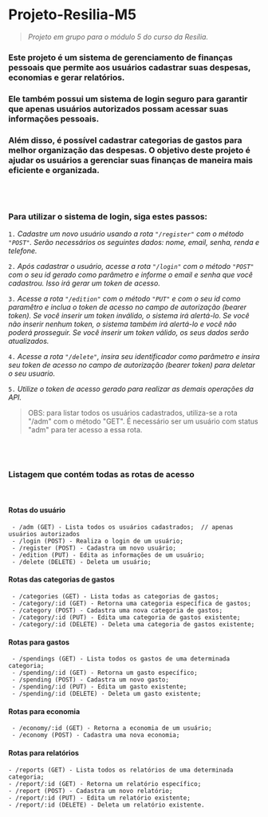 # Projeto-Resilia-M5
>*Projeto em grupo para o módulo 5 do curso da Resília.*


### Este projeto é um sistema de gerenciamento de finanças pessoais que permite aos usuários cadastrar suas despesas, economias e gerar relatórios.
### Ele também possui um sistema de login seguro para garantir que apenas usuários autorizados possam acessar suas informações pessoais.
### Além disso, é possível cadastrar categorias de gastos para melhor organização das despesas. O objetivo deste projeto é ajudar os usuários a gerenciar suas finanças de maneira mais eficiente e organizada.

<br>
<br>

### Para utilizar o sistema de login, siga estes passos:

`1.` *Cadastre um novo usuário usando a rota `"/register"` com o método `"POST"`. Serão necessários os seguintes dados: nome, email, senha, renda e telefone.*

`2.` *Após cadastrar o usuário, acesse a rota `"/login"` com o método `"POST"` com o seu id gerado como parâmetro e informe o email e senha que você cadastrou. Isso irá gerar um token de acesso.*

`3.` *Acesse a rota `"/edition"` com o método `"PUT"` e com o seu id como paramêtro e inclua o token de acesso no campo de autorização (bearer token). Se você inserir um token inválido,
   o sistema irá alertá-lo. Se você não inserir nenhum token, o sistema também irá alertá-lo e você não poderá prosseguir. Se você inserir um token válido, 
   os seus dados serão atualizados.*
   
`4.` *Acesse a rota `"/delete"`, insira seu identificador como parâmetro e insira seu token de acesso no campo de autorização (bearer token) para deletar o seu usuario.*

`5.` *Utilize o token de acesso gerado para realizar as demais operações da API.*

> OBS: para listar todos os usuários cadastrados, utiliza-se a rota "/adm" com o método "GET". É necessário ser um usuário com status "adm" para ter acesso a essa rota.

<br>
<br>

### Listagem que contém todas as rotas de acesso
<br>

#### Rotas do usuário
```
 - /adm (GET) - Lista todos os usuários cadastrados;  // apenas usuários autorizados
 - /login (POST) - Realiza o login de um usuário;
 - /register (POST) - Cadastra um novo usuário;
 - /edition (PUT) - Edita as informações de um usuário;
 - /delete (DELETE) - Deleta um usuário; 
 ```

#### Rotas das categorias de gastos
```
 - /categories (GET) - Lista todas as categorias de gastos;
 - /category/:id (GET) - Retorna uma categoria específica de gastos;
 - /category (POST) - Cadastra uma nova categoria de gastos;
 - /category/:id (PUT) - Edita uma categoria de gastos existente;
 - /category/:id (DELETE) - Deleta uma categoria de gastos existente;
```


#### Rotas para gastos
```
 - /spendings (GET) - Lista todos os gastos de uma determinada categoria;
 - /spending/:id (GET) - Retorna um gasto específico;
 - /spending (POST) - Cadastra um novo gasto;
 - /spending/:id (PUT) - Edita um gasto existente;
 - /spending/:id (DELETE) - Deleta um gasto existente;
```

#### Rotas para economia
```
 - /economy/:id (GET) - Retorna a economia de um usuário;
 - /economy (POST) - Cadastra uma nova economia;
```

#### Rotas para relatórios
 ```
 - /reports (GET) - Lista todos os relatórios de uma determinada categoria;
 - /report/:id (GET) - Retorna um relatório específico;
 - /report (POST) - Cadastra um novo relatório;
 - /report/:id (PUT) - Edita um relatório existente;
 - /report/:id (DELETE) - Deleta um relatório existente.
 ```
